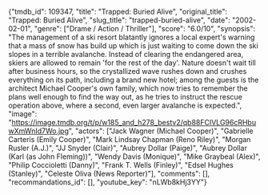 {"tmdb_id": 109347, "title": "Trapped: Buried Alive", "original_title": "Trapped: Buried Alive", "slug_title": "trapped-buried-alive", "date": "2002-02-01", "genre": ["Drame / Action / Thriller"], "score": "6.0/10", "synopsis": "The management of a ski resort blatantly ignores a local expert's warning that a mass of snow has build up which is just waiting to come down the ski slopes in a terrible avalanche. Instead of clearing the endangered area, skiers are allowed to remain 'for the rest of the day'. Nature doesn't wait till after business hours, so the crystallized wave rushes down and crushes everything on its path, including a brand new hotel; among the guests is the architect Michael Cooper's own family, which now tries to remember the plans well enough to find the way out, as he tries to instruct the rescue operation above, where a second, even larger avalanche is expected.", "image": "https://image.tmdb.org/t/p/w185_and_h278_bestv2/qb88FCIVLG96cRHbuwXmWnId7Wo.jpg", "actors": ["Jack Wagner (Michael Cooper)", "Gabrielle Carteris (Emily Cooper)", "Mark Lindsay Chapman (Reno Riley)", "Morgan Rusler (A.J.)", "JJ Snyder (Clair)", "Aubrey Dollar (Paige)", "Aubrey Dollar (Karl (as John Fleming))", "Wendy Davis (Monique)", "Mike Graybeal (Alex)", "Philip Coccioletti (Danny)", "Frank T. Wells (Finley)", "Edsel Hughes (Stanley)", "Celeste Oliva (News Reporter)"], "comments": [], "recommandations_id": [], "youtube_key": "nLWb8kHj3YY"}